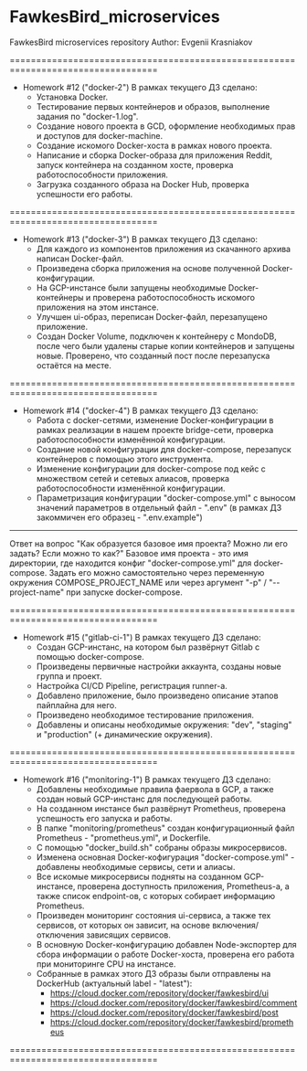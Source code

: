 # FawkesBird_microservices
FawkesBird microservices repository
Author: Evgenii Krasniakov

==================================================================================

- Homework #12 ("docker-2")
В рамках текущего ДЗ сделано:
    * Установка Docker.
    * Тестирование первых контейнеров и образов, выполнение задания по "docker-1.log".
    * Создание нового проекта в GCD, оформление необходимых прав и доступов для
docker-machine.
    * Создание искомого Docker-хоста в рамках нового проекта.
    * Написание и сборка Docker-образа для приложения Reddit, запуск контейнера
на созданном хосте, проверка работоспособности приложения.
    * Загрузка созданного образа на Docker Hub, проверка успешности его работы.

==================================================================================

- Homework #13 ("docker-3")
В рамках текущего ДЗ сделано:
    * Для каждого из компонентов приложения из скачанного архива написан Docker-файл.
    * Произведена сборка приложения на основе полученной Docker-конфигурации.
    * На GCP-инстансе были запущены необходимые Docker-контейнеры и проверена
работоспособность искомого приложения на этом инстансе.
    * Улучшен ui-образ, переписан Docker-файл, перезапущено приложение.
    * Создан Docker Volume, подключен к контейнеру с MondoDB, после чего были удалены
старые копии контейнеров и запущены новые. Проверено, что созданный пост после перезапуска
остаётся на месте.

==================================================================================

- Homework #14 ("docker-4")
В рамках текущего ДЗ сделано:
    * Работа с docker-сетями, изменение Docker-конфигурации в рамках реализации в нашем
проекте bridge-сети, проверка работоспособности изменённой конфигурации.
    * Создание новой конфигурации для docker-compose, перезапуск контейнеров с помощью этого инструмента.
    * Изменение конфигурации для docker-compose под кейс с множеством сетей и сетевых
алиасов, проверка работоспособности изменённой конфигурации.
    * Параметризация конфигурации "docker-compose.yml" c выносом значений параметров в
отдельный файл - ".env" (в рамках ДЗ закоммичен его образец - ".env.example")
----
Ответ на вопрос "Как образуется базовое имя проекта? Можно ли его задать? Если можно то
как?"
    Базовое имя проекта - это имя директории, где находится конфиг "docker-compose.yml"
    для docker-compose. Задать его можно самостоятельно через переменную окружения 
    COMPOSE_PROJECT_NAME или через аргумент "-p" / "--project-name" при запуске
    docker-compose.

==================================================================================

- Homework #15 ("gitlab-ci-1")
В рамках текущего ДЗ сделано:
    * Создан GCP-инстанс, на котором был развёрнут Gitlab c помощью docker-compose.
    * Произведены первичные настройки аккаунта, созданы новые группа и проект.
    * Настройка CI/CD Pipeline, регистрация runner-а.
    * Добавлено приложение, было произведено описание этапов пайплайна для него.
    * Произведено необходимое тестирование приложения.
    * Добавлены и описаны необходимые окружения: "dev", "staging" и "production"
(+ динамические окружения).

==================================================================================

- Homework #16 ("monitoring-1")
В рамках текущего ДЗ сделано:
    * Добавлены необходимые правила фаервола в GCP, а также создан новый GCP-инстанс
для последующей работы.
    * На созданном инстансе был развёрнут Prometheus, проверена успешность его
запуска и работы.
    * В папке "monitoring/prometheus" создан конфигурационный файл Prometheus -
"prometheus.yml", и Dockerfile.
    * С помощью "docker_build.sh" собраны образы микросервисов.
    * Изменена основная Docker-кофигурация "docker-compose.yml" - добавлены
необходимые сервисы, сети и алиасы.
    * Все искомые микросервисы подняты на созданном GCP-инстансе, проверена
доступность приложения, Prometheus-а, а также список endpoint-ов, с которых собирает
информацию Prometheus.
    * Произведен мониторинг состояния ui-сервиса, а также тех сервисов, от которых он
зависит, на основе включения/отключения зависящих сервисов.
    * В основную Docker-конфигурацию добавлен Node-экспортер для сбора информации о
работе Docker-хоста, проверена его работа при мониторинге CPU на инстансе.
    * Собранные в рамках этого ДЗ образы были отправлены на DockerHub (актуальный
label - "latest"):
        - https://cloud.docker.com/repository/docker/fawkesbird/ui
        - https://cloud.docker.com/repository/docker/fawkesbird/comment
        - https://cloud.docker.com/repository/docker/fawkesbird/post
        - https://cloud.docker.com/repository/docker/fawkesbird/prometheus

==================================================================================

